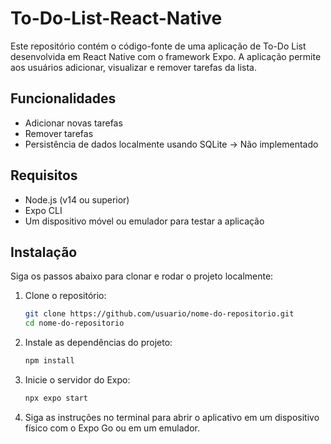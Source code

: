 # To-Do-List-React-Native

Este repositório contém o código-fonte de uma aplicação de To-Do List desenvolvida em React Native com o framework Expo. A aplicação permite aos usuários adicionar, visualizar e remover tarefas da lista.

## Funcionalidades

- Adicionar novas tarefas
- Remover tarefas
- Persistência de dados localmente usando SQLite -> Não implementado

## Requisitos

- Node.js (v14 ou superior)
- Expo CLI
- Um dispositivo móvel ou emulador para testar a aplicação

## Instalação

Siga os passos abaixo para clonar e rodar o projeto localmente:

1. Clone o repositório:

   ```sh
   git clone https://github.com/usuario/nome-do-repositorio.git
   cd nome-do-repositorio
   ```

2. Instale as dependências do projeto:

   ```sh
   npm install
   ```

3. Inicie o servidor do Expo:

   ```sh
   npx expo start
   ```

4. Siga as instruções no terminal para abrir o aplicativo em um dispositivo físico com o Expo Go ou em um emulador.
